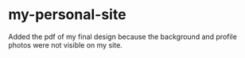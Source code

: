 # my-personal-site
Added the pdf of my final design because the background and profile photos were not visible on my site.
